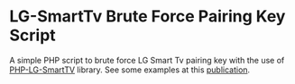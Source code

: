 LG-SmartTv Brute Force Pairing Key Script
=========================================

A simple PHP script to brute force LG Smart Tv pairing key with the use of [PHP-LG-SmartTV](https://github.com/SteveWinfield/PHP-LG-SmartTV/) library. See some examples at this [publication](http://www.alevsk.com/2015/08/smart-tv-hacking-lg-screenshot).